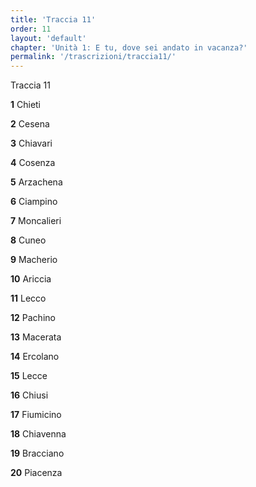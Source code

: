 ```yaml
---
title: 'Traccia 11'
order: 11
layout: 'default'
chapter: 'Unità 1: E tu, dove sei andato in vacanza?'
permalink: '/trascrizioni/traccia11/'
---
```


Traccia 11

**1** Chieti

**2** Cesena

**3** Chiavari

**4** Cosenza

**5** Arzachena

**6** Ciampino

**7** Moncalieri

**8** Cuneo

**9** Macherio

**10** Ariccia

**11** Lecco

**12** Pachino

**13** Macerata

**14** Ercolano

**15** Lecce

**16** Chiusi

**17** Fiumicino

**18** Chiavenna

**19** Bracciano

**20** Piacenza
